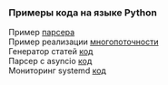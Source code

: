 ### Примеры кода на языке Python

Пример [парсера](https://github.com/0mechanic/Code_Python/blob/main/parser.py)<br>
Пример реализации [многопоточности](https://github.com/0mechanic/Code_Python/blob/main/potok.py)<br>
Генератор статей [код](https://github.com/0mechanic/Code_Python/blob/main/generator_statey.py)<br>
Парсер с asyncio [код](https://github.com/0mechanic/Code_Python/blob/main/parser_asyncio.py)<br>
Мониторинг systemd [код](https://github.com/0mechanic/Code_Python/blob/main/log_systemd.py)
